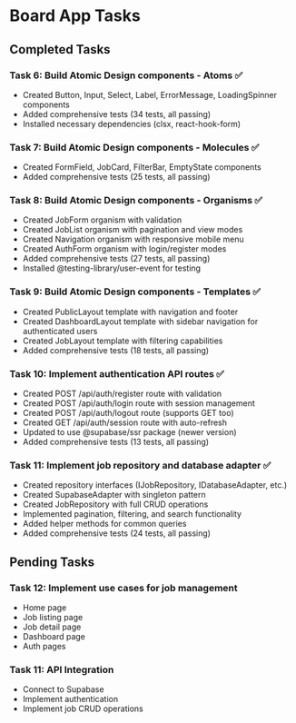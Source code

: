 # Board App Tasks

## Completed Tasks

### Task 6: Build Atomic Design components - Atoms ✅
- Created Button, Input, Select, Label, ErrorMessage, LoadingSpinner components
- Added comprehensive tests (34 tests, all passing)
- Installed necessary dependencies (clsx, react-hook-form)

### Task 7: Build Atomic Design components - Molecules ✅
- Created FormField, JobCard, FilterBar, EmptyState components
- Added comprehensive tests (25 tests, all passing)

### Task 8: Build Atomic Design components - Organisms ✅
- Created JobForm organism with validation
- Created JobList organism with pagination and view modes
- Created Navigation organism with responsive mobile menu
- Created AuthForm organism with login/register modes
- Added comprehensive tests (27 tests, all passing)
- Installed @testing-library/user-event for testing

### Task 9: Build Atomic Design components - Templates ✅
- Created PublicLayout template with navigation and footer
- Created DashboardLayout template with sidebar navigation for authenticated users
- Created JobLayout template with filtering capabilities
- Added comprehensive tests (18 tests, all passing)

### Task 10: Implement authentication API routes ✅
- Created POST /api/auth/register route with validation
- Created POST /api/auth/login route with session management
- Created POST /api/auth/logout route (supports GET too)
- Created GET /api/auth/session route with auto-refresh
- Updated to use @supabase/ssr package (newer version)
- Added comprehensive tests (13 tests, all passing)

### Task 11: Implement job repository and database adapter ✅
- Created repository interfaces (IJobRepository, IDatabaseAdapter, etc.)
- Created SupabaseAdapter with singleton pattern
- Created JobRepository with full CRUD operations
- Implemented pagination, filtering, and search functionality
- Added helper methods for common queries
- Added comprehensive tests (24 tests, all passing)

## Pending Tasks

### Task 12: Implement use cases for job management
- Home page
- Job listing page
- Job detail page
- Dashboard page
- Auth pages

### Task 11: API Integration
- Connect to Supabase
- Implement authentication
- Implement job CRUD operations